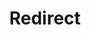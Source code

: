 ﻿---
layout: src/layouts/Redirect.astro
title: Redirect
redirect: /docs/security/octopus-tentacle-communication
pubDate:  2023-01-01
navSearch: false
navSitemap: false
navMenu: false
---

